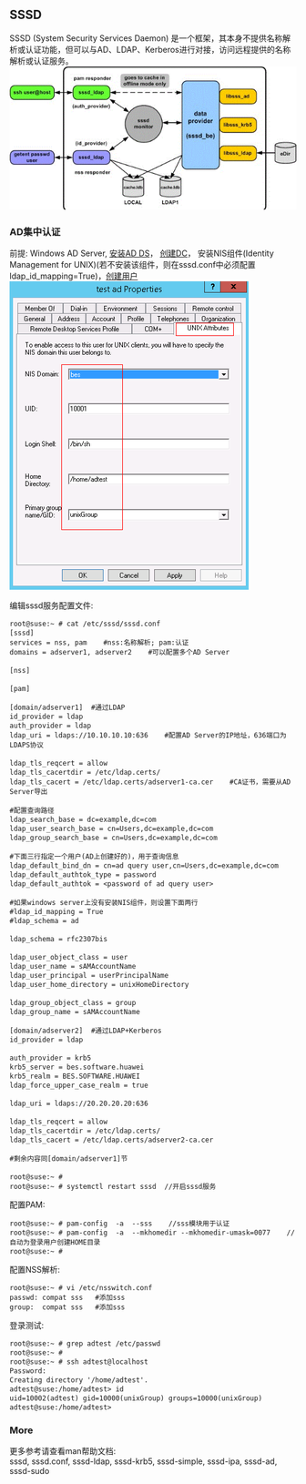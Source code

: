 ## SSSD
SSSD (System Security Services Daemon) 是一个框架，其本身不提供名称解析或认证功能，但可以与AD、LDAP、Kerberos进行对接，访问远程提供的名称解析或认证服务。
<br>
![sssd-logo](images/sssd-logo.gif)
### AD集中认证
前提:
Windows AD Server, [安装AD DS](https://www.server-world.info/en/note?os=Windows_Server_2012&p=active_directory&f=1)， [创建DC](https://www.server-world.info/en/note?os=Windows_Server_2012&p=active_directory&f=2)， 安装NIS组件(Identity Management for UNIX)(若不安装该组件，则在sssd.conf中必须配置ldap_id_mapping=True)，[创建用户](https://www.server-world.info/en/note?os=Windows_Server_2012&p=active_directory&f=3)
<br>
![test-user](images/ad-server-test-user.png)

编辑sssd服务配置文件:
```
root@suse:~ # cat /etc/sssd/sssd.conf
[sssd]
services = nss, pam    #nss:名称解析; pam:认证
domains = adserver1, adserver2    #可以配置多个AD Server

[nss]

[pam]

[domain/adserver1]  #通过LDAP
id_provider = ldap
auth_provider = ldap
ldap_uri = ldaps://10.10.10.10:636    #配置AD Server的IP地址，636端口为LDAPS协议

ldap_tls_reqcert = allow
ldap_tls_cacertdir = /etc/ldap.certs/
ldap_tls_cacert = /etc/ldap.certs/adserver1-ca.cer    #CA证书，需要从AD Server导出

#配置查询路径
ldap_search_base = dc=example,dc=com
ldap_user_search_base = cn=Users,dc=example,dc=com
ldap_group_search_base = cn=Users,dc=example,dc=com

#下面三行指定一个用户(AD上创建好的)，用于查询信息
ldap_default_bind_dn = cn=ad query user,cn=Users,dc=example,dc=com
ldap_default_authtok_type = password
ldap_default_authtok = <password of ad query user>

#如果windows server上没有安装NIS组件，则设置下面两行
#ldap_id_mapping = True
#ldap_schema = ad

ldap_schema = rfc2307bis

ldap_user_object_class = user
ldap_user_name = sAMAccountName
ldap_user_principal = userPrincipalName
ldap_user_home_directory = unixHomeDirectory

ldap_group_object_class = group
ldap_group_name = sAMAccountName

[domain/adserver2]  #通过LDAP+Kerberos
id_provider = ldap

auth_provider = krb5
krb5_server = bes.software.huawei
krb5_realm = BES.SOFTWARE.HUAWEI
ldap_force_upper_case_realm = true

ldap_uri = ldaps://20.20.20.20:636

ldap_tls_reqcert = allow
ldap_tls_cacertdir = /etc/ldap.certs/
ldap_tls_cacert = /etc/ldap.certs/adserver2-ca.cer

#剩余内容同[domain/adserver1]节

root@suse:~ #
root@suse:~ # systemctl restart sssd  //开启sssd服务
```

配置PAM:
```
root@suse:~ # pam-config  -a  --sss    //sss模块用于认证
root@suse:~ # pam-config  -a  --mkhomedir --mkhomedir-umask=0077    //自动为登录用户创建HOME目录
root@suse:~ #
```

配置NSS解析:
```
root@suse:~ # vi /etc/nsswitch.conf
passwd: compat sss   #添加sss
group:  compat sss   #添加sss
```

登录测试:
```
root@suse:~ # grep adtest /etc/passwd
root@suse:~ # 
root@suse:~ # ssh adtest@localhost
Password: 
Creating directory '/home/adtest'.
adtest@suse:/home/adtest> id
uid=10002(adtest) gid=10000(unixGroup) groups=10000(unixGroup)
adtest@suse:/home/adtest>
```

### More
更多参考请查看man帮助文档:
<br>
sssd, sssd.conf, sssd-ldap, sssd-krb5, sssd-simple, sssd-ipa, sssd-ad, sssd-sudo
